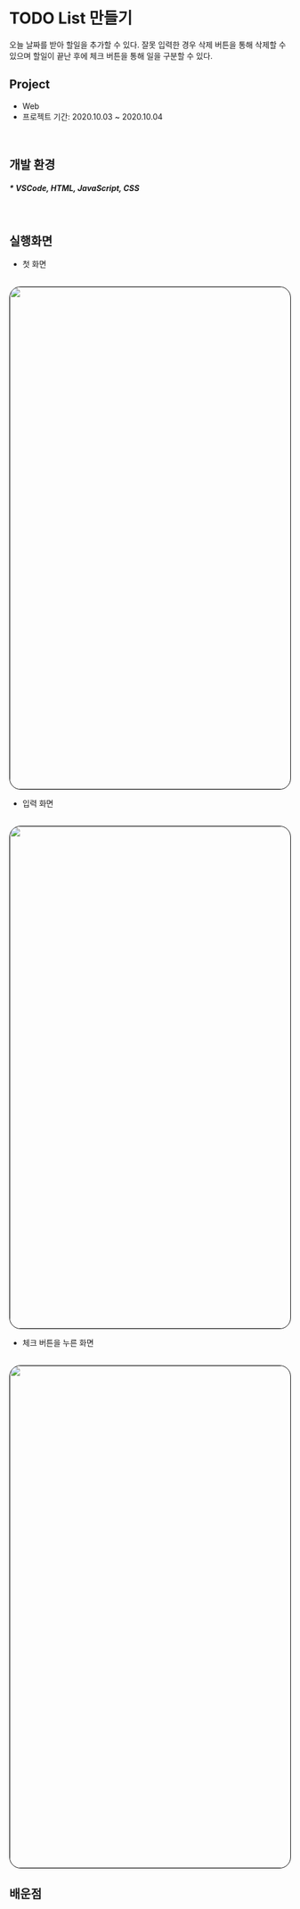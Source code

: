 # TODO List 만들기
오늘 날짜를 받아 할일을 추가할 수 있다. 잘못 입력한 경우 삭제 버튼을 통해 삭제할 수 있으며 할일이 끝난 후에 체크 버튼을 통해 일을 구분할 수 있다.
<br>

## Project
* Web
* 프로젝트 기간: 2020.10.03 ~ 2020.10.04
<br>

## 개발 환경
##### * VSCode, HTML, JavaScript, CSS
<br>

## 실행화면
- 첫 화면 
<br>
<img style="border: 1px solid black !important; border-radius:20px; " src="https://user-images.githubusercontent.com/61824695/97990326-192cff00-1e23-11eb-9a8e-c5b6a77a34fd.PNG"
width="900px" />
<br>

- 입력 화면
<br>
<img style="border: 1px solid black !important; border-radius:20px; " src="https://user-images.githubusercontent.com/61824695/97990329-19c59580-1e23-11eb-932f-92a6dddc1fc1.PNG"
width="900px" />
<br>

- 체크 버튼을 누른 화면
<br>
<img style="border: 1px solid black !important; border-radius:20px; " src="https://user-images.githubusercontent.com/61824695/97990330-1af6c280-1e23-11eb-8a1b-975df5318eed.PNG"
width="900px" />
<br>

## 배운점




